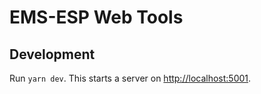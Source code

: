 # EMS-ESP Web Tools

## Development

Run `yarn dev`. This starts a server on <http://localhost:5001>.
